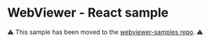 # WebViewer - React sample

⚠️ This sample has been moved to the [webviewer-samples repo](https://github.com/ApryseSDK/webviewer-samples/tree/main/webviewer-react). ⚠️